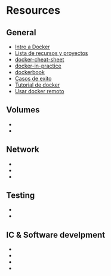 # Resources
## General 
- [Intro a Docker](https://docs.docker.com/engine/docker-overview/) 
- [Lista de recursos y proyectos](https://github.com/veggiemonk/awesome-docker)
- [docker-cheat-sheet](https://github.com/wsargent/docker-cheat-sheet)
- [docker-in-practice](https://www.manning.com/books/docker-in-practice)
- [dockerbook](https://dockerbook.com/)
- [Casos de exito](https://www.docker.com/customers)
- [Tutorial de docker](https://training.play-with-docker.com/)
- [Usar docker remoto](https://labs.play-with-docker.com/)


## Volumes 
- [](https://docs.docker.com/storage/volumes/)
- [](https://dockertips.com/volumenes)

## Network
- [](https://docs.docker.com/network/)
- [](https://www.digitalocean.com/community/tutorials/el-ecosistema-de-docker-creacion-de-redes-y-comunicacion-es)
- [](https://dockertips.com/algo_sobre_redes)

## Testing
- [](https://testcollab.com/blog/using-docker-to-manage-and-replicate-test-environments/)
- [](https://blog.codeship.com/testing-with-docker/)

## IC & Software develpment
- [](https://jenkins.io/solutions/docker/)
- [](https://docs.travis-ci.com/user/docker/)
- [](https://devcenter.heroku.com/articles/container-registry-and-runtime)
- [](https://devcenter.heroku.com/articles/local-development-with-docker-compose)
